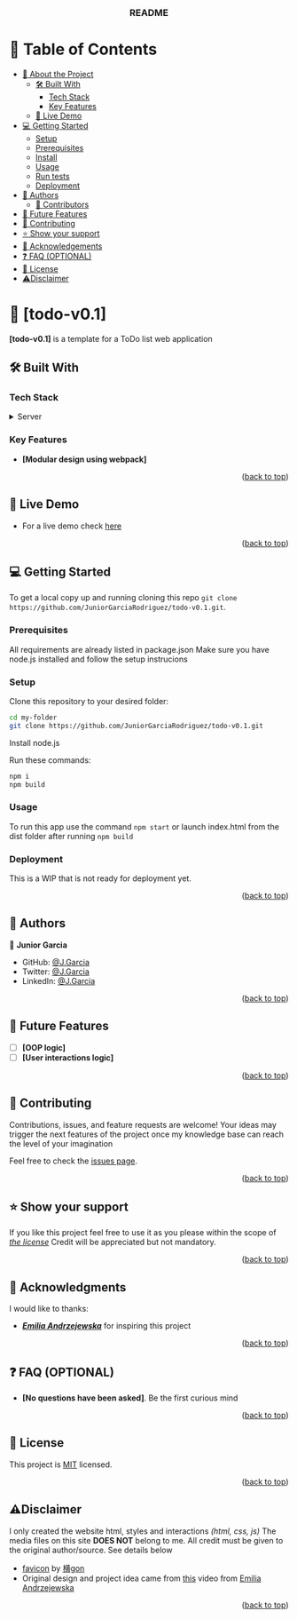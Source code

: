 <a name="readme-top"></a>

<div align="center">
  <br/>

  <h3><b>README</b></h3>

</div>

# 📗 Table of Contents

- [📖 About the Project](#about-project)
  - [🛠 Built With](#built-with)
    - [Tech Stack](#tech-stack)
    - [Key Features](#key-features)
  - [🚀 Live Demo](#live-demo)
- [💻 Getting Started](#getting-started)
  - [Setup](#setup)
  - [Prerequisites](#prerequisites)
  - [Install](#install)
  - [Usage](#usage)
  - [Run tests](#run-tests)
  - [Deployment](#triangular_flag_on_post-deployment)
- [👥 Authors](#authors)
  - [👥 Contributors](#contributors)
- [🔭 Future Features](#future-features)
- [🤝 Contributing](#contributing)
- [⭐️ Show your support](#support)
- [🙏 Acknowledgements](#acknowledgements)
- [❓ FAQ (OPTIONAL)](#faq)
- [📝 License](#license)
- [⚠️Disclaimer](#disclaimer)

# 📖 [todo-v0.1] <a name="about-project"></a>


**[todo-v0.1]** is a template for a ToDo list web application

## 🛠 Built With <a name="built-with"></a>

### Tech Stack <a name="tech-stack"></a>

<details>
  <summary>Server</summary>
  <ul>
    <li><a href="https://developer.mozilla.org/en/docs/Learn/HTML">HTML</a></li>
    <li><a href="https://developer.mozilla.org/en/docs/Web/CSS">CSS</a></li>
    <li><a href="https://developer.mozilla.org/en/docs/Web/JavaScript">JavaScript</a></li>
  </ul>
</details>


### Key Features <a name="key-features"></a>

- **[Modular design using webpack]**

<p align="right">(<a href="#readme-top">back to top</a>)</p>

## 🚀 Live Demo <a name="live-demo"></a>

- For a live demo check [here](https://juniorgarciarodriguez.github.io/todo-v0.1/dist/)

<p align="right">(<a href="#readme-top">back to top</a>)</p>

## 💻 Getting Started <a name="getting-started"></a>


To get a local copy up and running cloning this repo `git clone https://github.com/JuniorGarciaRodriguez/todo-v0.1.git`.

### Prerequisites

All requirements are already listed in package.json
Make sure you have node.js installed and follow the setup instrucions

### Setup

Clone this repository to your desired folder:

```sh
cd my-folder
git clone https://github.com/JuniorGarciaRodriguez/todo-v0.1.git
```

Install node.js

Run these commands:
```sh
npm i
npm build
```

### Usage

To run this app use the command `npm start` or launch index.html from
the dist folder after running `npm build`


### Deployment

This is a WIP that is not ready for deployment yet.



<p align="right">(<a href="#readme-top">back to top</a>)</p>


## 👥 Authors <a name="authors"></a>

👤 **Junior Garcia**

- GitHub: [@J.Garcia](https://github.com/JuniorGarciaRodriguez)
- Twitter: [@J.Garcia](https://twitter.com/JGarciaGez)
- LinkedIn: [@J.Garcia](https://www.linkedin.com/in/junior-g-078143191/)

<p align="right">(<a href="#readme-top">back to top</a>)</p>

## 🔭 Future Features <a name="future-features"></a>

- [ ] **[OOP logic]**
- [ ] **[User interactions logic]**
<p align="right">(<a href="#readme-top">back to top</a>)</p>

## 🤝 Contributing <a name="contributing"></a>

Contributions, issues, and feature requests are welcome! Your ideas may trigger the next features of the project once my knowledge base can reach the level of your imagination

Feel free to check the [issues page](../../issues/).

<p align="right">(<a href="#readme-top">back to top</a>)</p>

## ⭐️ Show your support <a name="support"></a>

If you like this project feel free to use it as you please within the scope of _[the license](./LICENSE)_ Credit will be appreciated but not mandatory.

<p align="right">(<a href="#readme-top">back to top</a>)</p>


## 🙏 Acknowledgments <a name="acknowledgements"></a>

I would like to thanks:
- **_[Emilia Andrzejewska](https://www.youtube.com/watch?v=AcUd-_Yjjqg)_** for inspiring this project

<p align="right">(<a href="#readme-top">back to top</a>)</p>

## ❓ FAQ (OPTIONAL) <a name="faq"></a>

- **[No questions have been asked]**. Be the first curious mind

<p align="right">(<a href="#readme-top">back to top</a>)</p>

<!-- LICENSE -->

## 📝 License <a name="license"></a>

This project is [MIT](./LICENSE) licensed.

<p align="right">(<a href="#readme-top">back to top</a>)</p>

## ⚠️Disclaimer <a name="disclaimer"></a>

I only created the website html, styles and interactions _(html, css, js)_
The media files on this site __DOES NOT__ belong to me. All credit must be given to the original author/source. See details below

- [favicon](https://www.pixiv.net/en/artworks/71008974) by [横gon](https://www.pixiv.net/en/users/29647895)
- Original design and project idea came from [this](https://www.youtube.com/watch?v=AcUd-_Yjjqg) video from [Emilia Andrzejewska](https://www.youtube.com/@emiliaandrzejewska4209/videos)

<p align="right">(<a href="#readme-top">back to top</a>)</p>
